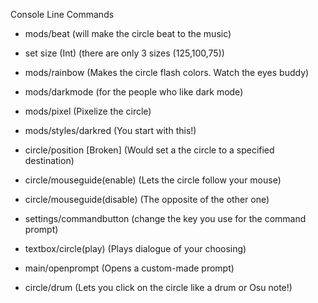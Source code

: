 Console Line Commands

- mods/beat
(will make the circle beat to the music)

- set size (Int)
(there are only 3 sizes (125,100,75))

- mods/rainbow
(Makes the circle flash colors. Watch the eyes buddy)

- mods/darkmode
(for the people who like dark mode)

- mods/pixel
(Pixelize the circle)

- mods/styles/darkred
(You start with this!)

- circle/position [Broken]
(Would set a the circle to a specified destination)

- circle/mouseguide(enable)
(Lets the circle follow your mouse)

- circle/mouseguide(disable)
(The opposite of the other one)

- settings/commandbutton
(change the key you use for the command prompt)

- textbox/circle(play)
(Plays dialogue of your choosing)

- main/openprompt
(Opens a custom-made prompt)

- circle/drum
(Lets you click on the circle like a drum or Osu note!)
